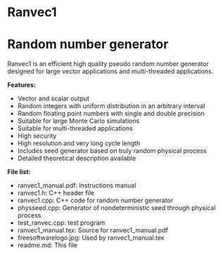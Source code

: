 # Ranvec1

# Random number generator

Ranvec1 is an efficient high quality pseudo random number generator designed for large vector applications and multi-threaded applications.

**Features:**
* Vector and scalar output
* Random integers with uniform distribution in an arbitrary interval
* Random floating point numbers with single and double precision
* Suitable for large Monte Carlo simulations
* Suitable for multi-threaded applications
* High security
* High resolution and very long cycle length
* Includes seed generator based on truly random physical process
* Detailed theoretical description available


**File list:**
* ranvec1_manual.pdf: Instructions manual
* ranvec1.h: C++ header file
* ranvec1.cpp: C++ code for random number generator
* physseed.cpp: Generator of nondeterministic seed through physical process
* test_ranvec.cpp: test program
* ranvec1_manual.tex: Source for ranvec1_manual.pdf
* freesoftwarelogo.jpg: Used by ranvec1_manual.tex
* readme.md: This file
